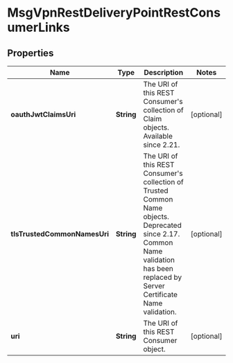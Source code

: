 
# MsgVpnRestDeliveryPointRestConsumerLinks

## Properties
Name | Type | Description | Notes
------------ | ------------- | ------------- | -------------
**oauthJwtClaimsUri** | **String** | The URI of this REST Consumer&#39;s collection of Claim objects. Available since 2.21. |  [optional]
**tlsTrustedCommonNamesUri** | **String** | The URI of this REST Consumer&#39;s collection of Trusted Common Name objects. Deprecated since 2.17. Common Name validation has been replaced by Server Certificate Name validation. |  [optional]
**uri** | **String** | The URI of this REST Consumer object. |  [optional]



